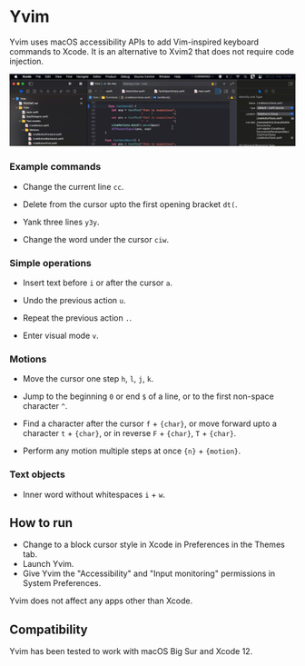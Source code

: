 #  Yvim

Yvim uses macOS accessibility APIs to add Vim-inspired keyboard commands to Xcode. It is an alternative to Xvim2 that does not require code injection.

![Demo](demo.gif)

### Example commands

* Change the current line `cc`.

* Delete from the cursor upto the first opening bracket `dt(`.

* Yank three lines `y3y`.

* Change the word under the cursor `ciw`.

### Simple operations

* Insert text before `i` or after the cursor `a`.

* Undo the previous action `u`.

* Repeat the previous action `.`.

* Enter visual mode `v`.

### Motions

* Move the cursor one step `h`, `l`, `j`, `k`.

* Jump to the beginning `0` or end `$` of a line, or to the first non-space character `^`.

* Find a character after the cursor `f` + `{char}`, or move forward upto a character `t` + `{char}`, or in reverse `F` + `{char}`, `T` + `{char}`.

* Perform any motion multiple steps at once `{n}` + `{motion}`.

### Text objects

* Inner word without whitespaces `i` + `w`.

## How to run

* Change to a block cursor style in Xcode in Preferences in the Themes tab.
* Launch Yvim.
* Give Yvim the "Accessibility" and "Input monitoring" permissions in System Preferences.

Yvim does not affect any apps other than Xcode.

## Compatibility

Yvim has been tested to work with macOS Big Sur and Xcode 12.
